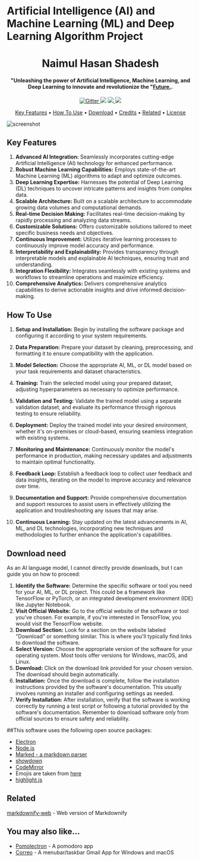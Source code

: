 # Artificial Intelligence (AI) and Machine Learning (ML) and Deep Learning Algorithm Project



<h1 align="center">
  Naimul Hasan Shadesh
  <br>
</h1>

<h4 align="center">"Unleashing the power of Artificial Intelligence, Machine Learning, and Deep Learning to innovate and revolutionize the "<a href="http://electron.atom.io" target="_blank">Future.</a>.</h4>

<p align="center">
  <a href="https://badge.fury.io/js/electron-markdownify">
    <img src="https://badge.fury.io/js/electron-markdownify.svg"
         alt="Gitter">
  </a>
  <a href="https://gitter.im/amitmerchant1990/electron-markdownify"><img src="https://badges.gitter.im/amitmerchant1990/electron-markdownify.svg"></a>
  <a href="https://saythanks.io/to/bullredeyes@gmail.com">
      <img src="https://img.shields.io/badge/SayThanks.io-%E2%98%BC-1EAEDB.svg">
  </a>
  <a href="https://www.paypal.me/AmitMerchant">
    <img src="https://img.shields.io/badge/$-donate-ff69b4.svg?maxAge=2592000&amp;style=flat">
  </a>
</p>

<p align="center">
  <a href="#key-features">Key Features</a> •
  <a href="#how-to-use">How To Use</a> •
  <a href="#download">Download</a> •
  <a href="#credits">Credits</a> •
  <a href="#related">Related</a> •
  <a href="#license">License</a>
</p>

![screenshot](https://raw.githubusercontent.com/amitmerchant1990/electron-markdownify/master/app/img/markdownify.gif)

## Key Features

1. **Advanced AI Integration:** Seamlessly incorporates cutting-edge Artificial Intelligence (AI) technology for enhanced performance.
2. **Robust Machine Learning Capabilities:** Employs state-of-the-art Machine Learning (ML) algorithms to adapt and optimize outcomes.
3. **Deep Learning Expertise:** Harnesses the potential of Deep Learning (DL) techniques to uncover intricate patterns and insights from complex data.
4. **Scalable Architecture:** Built on a scalable architecture to accommodate growing data volumes and computational demands.
5. **Real-time Decision Making:** Facilitates real-time decision-making by rapidly processing and analyzing data streams.
6. **Customizable Solutions:** Offers customizable solutions tailored to meet specific business needs and objectives.
7. **Continuous Improvement:** Utilizes iterative learning processes to continuously improve model accuracy and performance.
8. **Interpretability and Explainability:** Provides transparency through interpretable models and explainable AI techniques, ensuring trust and understanding.
9. **Integration Flexibility:** Integrates seamlessly with existing systems and workflows to streamline operations and maximize efficiency.
10. **Comprehensive Analytics:** Delivers comprehensive analytics capabilities to derive actionable insights and drive informed decision-making.

## How To Use

1. **Setup and Installation:** Begin by installing the software package and configuring it according to your system requirements.
2. **Data Preparation:** Prepare your dataset by cleaning, preprocessing, and formatting it to ensure compatibility with the application.

3. **Model Selection:** Choose the appropriate AI, ML, or DL model based on your task requirements and dataset characteristics.
4. **Training:** Train the selected model using your prepared dataset, adjusting hyperparameters as necessary to optimize performance.
5. **Validation and Testing:** Validate the trained model using a separate validation dataset, and evaluate its performance through rigorous testing to ensure reliability.
6. **Deployment:** Deploy the trained model into your desired environment, whether it's on-premises or cloud-based, ensuring seamless integration with existing systems.
7. **Monitoring and Maintenance:** Continuously monitor the model's performance in production, making necessary updates and adjustments to maintain optimal functionality.
8. **Feedback Loop:** Establish a feedback loop to collect user feedback and data insights, iterating on the model to improve accuracy and relevance over time.
9. **Documentation and Support:** Provide comprehensive documentation and support resources to assist users in effectively utilizing the application and troubleshooting any issues that may arise.
10. **Continuous Learning:** Stay updated on the latest advancements in AI, ML, and DL technologies, incorporating new techniques and methodologies to further enhance the application's capabilities.

## Download need

As an AI language model, I cannot directly provide downloads, but I can guide you on how to proceed:

1. **Identify the Software:** Determine the specific software or tool you need for your AI, ML, or DL project. This could be a framework like TensorFlow or PyTorch, or an integrated development environment (IDE) like Jupyter Notebook.
2. **Visit Official Website:** Go to the official website of the software or tool you've chosen. For example, if you're interested in TensorFlow, you would visit the TensorFlow website.
3. **Download Section:** Look for a section on the website labeled "Download" or something similar. This is where you'll typically find links to download the software.
4. **Select Version:** Choose the appropriate version of the software for your operating system. Most tools offer versions for Windows, macOS, and Linux.
5. **Download:** Click on the download link provided for your chosen version. The download should begin automatically.
6. **Installation:** Once the download is complete, follow the installation instructions provided by the software's documentation. This usually involves running an installer and configuring settings as needed.
7. **Verify Installation:** After installation, verify that the software is working correctly by running a test script or following a tutorial provided by the software's documentation.
Remember to download software only from official sources to ensure safety and reliability.

##This software uses the following open source packages:

- [Electron](http://electron.atom.io/)
- [Node.js](https://nodejs.org/)
- [Marked - a markdown parser](https://github.com/chjj/marked)
- [showdown](http://showdownjs.github.io/showdown/)
- [CodeMirror](http://codemirror.net/)
- Emojis are taken from [here](https://github.com/arvida/emoji-cheat-sheet.com)
- [highlight.js](https://highlightjs.org/)

## Related

[markdownify-web](https://github.com/amitmerchant1990/markdownify-web) - Web version of Markdownify


## You may also like...

- [Pomolectron](https://github.com/amitmerchant1990/pomolectron) - A pomodoro app
- [Correo](https://github.com/amitmerchant1990/correo) - A menubar/taskbar Gmail App for Windows and macOS



